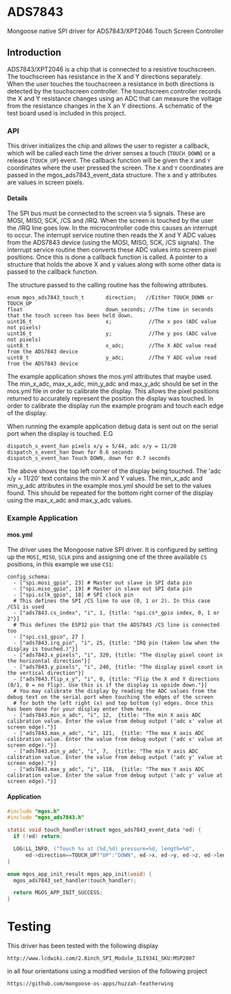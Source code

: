 # ADS7843
Mongoose native SPI driver for ADS7843/XPT2046 Touch Screen Controller

## Introduction

ADS7843/XPT2046 is a chip that is connected to a resistive touchscreen.
The touchscreen has resistance in the X and Y directions separately.  
When the user touches the touchscreen a resistance in both directions
is detected by the touchscreen controller.
The touchscreen controller records the X and Y resistance changes using
an ADC that can measure the voltage from the resistance changes in the
X an Y directions. A schematic of the test board used is included in
this project.

### API

This driver initializes the chip and allows the user to register a callback,
which will be called each time the driver senses a touch (`TOUCH_DOWN`) or
a release (`TOUCH_UP`) event. The callback function will be given
the `X` and `Y` coordinates where the user pressed the screen.
The `X` and `Y` coordinates are passed in the mgos_ads7843_event_data
structure. The x and y attributes are values in screen pixels.

#### Details

The SPI bus must be connected to the screen via 5 signals. These are
MOSI, MISO, SCK, /CS and /IRQ. When the screen is touched by the user
the /IRQ line goes low. In the microcontroller code this causes an
interrupt to occur. The interrupt service routine then reads the X
and Y ADC values from the ADS7843 device (using the MOSI, MISO, SCK,
/CS signals).
The interrupt service routine then converts these ADC values into
screen pixel positions. Once this is done a callback function is called.
A pointer to a structure that holds the above X and y values along with
some other data is passed to the callback function.

The structure passed to the calling routine has the following attributes.

```
enum mgos_ads7843_touch_t       direction;   //Either TOUCH_DOWN or TOUCH_UP
float                           down_seconds; //The time in seconds that the touch screen has been held down.
uint16_t                        x;            //The x pos (ADC value not pixels)
uint16_t                        y;            //The y pos (ADC value not pixels)
uint8_t                         x_adc;        //The X ADC value read from the ADS7843 device
uint8_t                         y_adc;        //The Y ADC value read from the ADS7843 device
```

The example application shows the mos.yml attributes that maybe used.
The min_x_adc, max_x_adc, min_y_adc and max_y_adc should be set in the mos.yml
file in order to calibrate the display. This allows the pixel positions returned
to accurately represent the position the display was touched. In order to
calibrate the display run the example program and touch each edge of the
display.

When running the example application debug data is sent out on the serial port
when the display is touched.
E.G
```
dispatch_s_event_han pixels x/y = 5/44, adc x/y = 11/20
dispatch_s_event_han Down for 0.6 seconds
dispatch_s_event_han Touch DOWN, down for 0.7 seconds

```

The above shows the top left corner of the display being touched. The
'adc x/y = 11/20' text contains the min X and Y values. The min_x_adc and
min_y_adc attributes in the example mos.yml should be set to the values found.
This should be repeated for the bottom right corner of the display using the
max_x_adc and max_y_adc values.


### Example Application

#### mos.yml

The driver uses the Mongoose native SPI driver. It is configured by setting
up the `MOSI`, `MISO`, `SCLK` pins and assigning one of the three
available `CS` positions, in this example we use `CS1`:

```
config_schema:
  - ["spi.mosi_gpio", 23] # Master out slave in SPI data pin
  - ["spi.miso_gpio", 19] # Master in slave out SPI data pin
  - ["spi.sclk_gpio", 18] # SPI clock pin
  # This defines the SPI /CS line to use (0, 1 or 2). In this case /CS1 is used
  - ["ads7843.cs_index", "i", 1, {title: "spi.cs*_gpio index, 0, 1 or 2"}]
  # This defines the ESP32 pin that the ADS7843 /CS line is connected too
  - ["spi.cs1_gpio", 27 ]
  - ["ads7843.irq_pin", "i", 25, {title: "IRQ pin (taken low when the display is touched.)"}]
  - ["ads7843.x_pixels", "i", 320, {title: "The display pixel count in the horizontal direction"}]
  - ["ads7843.y_pixels", "i", 240, {title: "The display pixel count in the vertical direction"}]
  - ["ads7843.flip_x_y", "i", 0, {title: "Flip the X and Y directions (0/1, 0 = no flip). Use this is if the display is upside down."}]
  # You may calibrate the display by reading the ADC values from the debug text on the serial port when touching the edges of the screen
  # for both the left right (x) and top bottom (y) edges. Once this has been done for your display enter them here.
  - ["ads7843.min_x_adc", "i", 12,  {title: "The min X axis ADC calibration value. Enter the value from debug output ('adc x' value at screen edge)."}]
  - ["ads7843.max_x_adc", "i", 121,  {title: "The max X axis ADC calibration value. Enter the value from debug output ('adc x' value at screen edge)."}]
  - ["ads7843.min_y_adc", "i", 7,  {title: "The min Y axis ADC calibration value. Enter the value from debug output ('adc y' value at screen edge)."}]
  - ["ads7843.max_y_adc", "i", 118,  {title: "The max Y axis ADC calibration value. Enter the value from debug output ('adc y' value at screen edge)."}]
```

#### Application

```c
#include "mgos.h"
#include "mgos_ads7843.h"

static void touch_handler(struct mgos_ads7843_event_data *ed) {
  if (!ed) return;

  LOG(LL_INFO, ("Touch %s at (%d,%d) pressure=%d, length=%d",
      ed->direction==TOUCH_UP?"UP":"DOWN", ed->x, ed->y, ed->z, ed->length));
}

enum mgos_app_init_result mgos_app_init(void) {
  mgos_ads7843_set_handler(touch_handler);

  return MGOS_APP_INIT_SUCCESS;
}
```

# Testing

This driver has been tested with the following display

    http://www.lcdwiki.com/2.8inch_SPI_Module_ILI9341_SKU:MSP2807

in all four orientations using a modified version of the following project

    https://github.com/mongoose-os-apps/huzzah-featherwing
